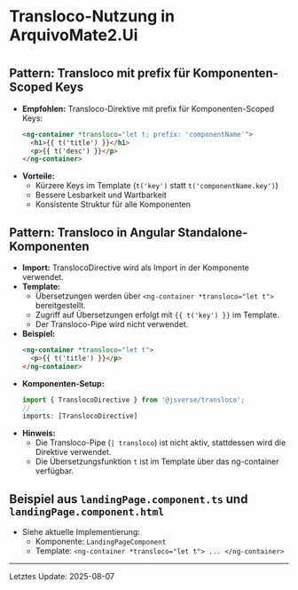 # Transloco-Nutzung in ArquivoMate2.Ui
#
## Pattern: Transloco mit prefix für Komponenten-Scoped Keys

- **Empfohlen:** Transloco-Direktive mit prefix für Komponenten-Scoped Keys:
  ```html
  <ng-container *transloco="let t; prefix: 'componentName'">
    <h1>{{ t('title') }}</h1>
    <p>{{ t('desc') }}</p>
  </ng-container>
  ```
- **Vorteile:**
  - Kürzere Keys im Template (`t('key')` statt `t('componentName.key')`)
  - Bessere Lesbarkeit und Wartbarkeit
  - Konsistente Struktur für alle Komponenten


## Pattern: Transloco in Angular Standalone-Komponenten

- **Import:** TranslocoDirective wird als Import in der Komponente verwendet.
- **Template:**
  - Übersetzungen werden über `<ng-container *transloco="let t">` bereitgestellt.
  - Zugriff auf Übersetzungen erfolgt mit `{{ t('key') }}` im Template.
  - Der Transloco-Pipe wird nicht verwendet.
- **Beispiel:**
  ```html
  <ng-container *transloco="let t">
    <p>{{ t('title') }}</p>
  </ng-container>
  ```
- **Komponenten-Setup:**
  ```typescript
  import { TranslocoDirective } from '@jsverse/transloco';
  // ...
  imports: [TranslocoDirective]
  ```
- **Hinweis:**
  - Die Transloco-Pipe (`| transloco`) ist nicht aktiv, stattdessen wird die Direktive verwendet.
  - Die Übersetzungsfunktion `t` ist im Template über das ng-container verfügbar.

## Beispiel aus `landingPage.component.ts` und `landingPage.component.html`
- Siehe aktuelle Implementierung:
  - Komponente: `LandingPageComponent`
  - Template: `<ng-container *transloco="let t"> ... </ng-container>`

---
Letztes Update: 2025-08-07
